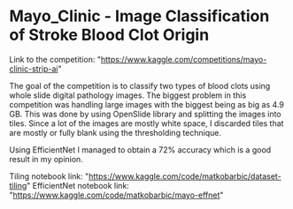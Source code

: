 # Mayo_Clinic - Image Classification of Stroke Blood Clot Origin

Link to the competition: "https://www.kaggle.com/competitions/mayo-clinic-strip-ai"

The goal of the competition is to classify two types of blood clots using whole slide digital pathology images.
The biggest problem in this competition was handling large images with the biggest being as big as 4.9 GB. This was done by using OpenSlide library and splitting the images into tiles. Since a lot of the images are mostly white space, I discarded tiles that are mostly or fully blank using the thresholding technique.

Using EfficientNet I managed to obtain a 72% accuracy which is a good result in my opinion.

Tiling notebook link: "https://www.kaggle.com/code/matkobarbic/dataset-tiling"
EfficientNet notebook link: "https://www.kaggle.com/code/matkobarbic/mayo-effnet"
